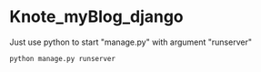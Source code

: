 # Knote_myBlog_django

  Just use python to start "manage.py" with argument "runserver"
  
  `python manage.py runserver`